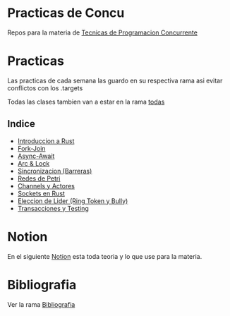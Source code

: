 # Practicas de Concu

Repos para la materia de [Tecnicas de Programacion Concurrente](https://concurrentes-fiuba.github.io/clases.html)

# Practicas

Las practicas de cada semana las guardo en su respectiva rama asi evitar conflictos con los .targets

Todas las clases tambien van a estar en la rama [todas](https://github.com/LuisParedes1/Concu/tree/todas)

## Indice

- [Introduccion a Rust](https://github.com/LuisParedes1/Concu/tree/semana1)
- [Fork-Join](https://github.com/LuisParedes1/Concu/tree/semana2)
- [Async-Await](https://github.com/LuisParedes1/Concu/tree/semana3)
- [Arc & Lock](https://github.com/LuisParedes1/Concu/tree/semana4)
- [Sincronizacion (Barreras)](https://github.com/LuisParedes1/Concu/tree/semana5)
- [Redes de Petri](https://github.com/LuisParedes1/Concu/tree/semana6)
- [Channels y Actores](https://github.com/LuisParedes1/Concu/tree/semana7)
- [Sockets en Rust](https://github.com/LuisParedes1/Concu/tree/semana9)
- [Eleccion de Lider (Ring Token y Bully)](https://github.com/LuisParedes1/Concu/tree/semana_10)
- [Transacciones y Testing](https://github.com/LuisParedes1/Concu/tree/semana_11)

# Notion

En el siguiente [Notion](https://mis-notas.notion.site/Programacion-Concurrente-f538e18363824708a760342066d792af?pvs=4) esta toda teoria y lo que use para la materia.

# Bibliografia

Ver la rama [Bibliografia](https://github.com/LuisParedes1/Concu/tree/bibliografia)
